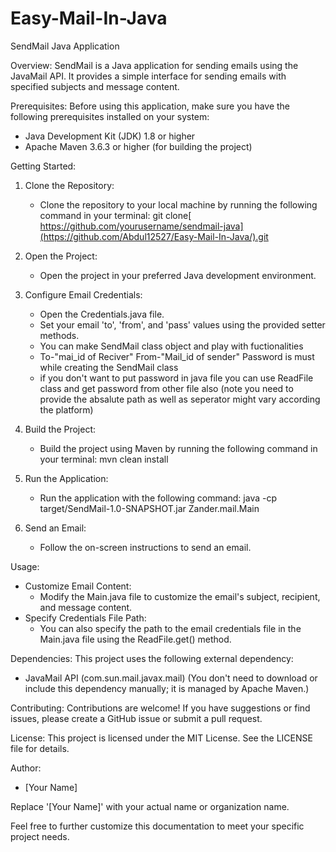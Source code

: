 # Easy-Mail-In-Java
SendMail Java Application

Overview:
SendMail is a Java application for sending emails using the JavaMail API. It provides a simple interface for sending emails with specified subjects and message content.

Prerequisites:
Before using this application, make sure you have the following prerequisites installed on your system:
- Java Development Kit (JDK) 1.8 or higher
- Apache Maven 3.6.3 or higher (for building the project)

Getting Started:
1. Clone the Repository:
   - Clone the repository to your local machine by running the following command in your terminal:
     git clone[ https://github.com/yourusername/sendmail-java](https://github.com/Abdul12527/Easy-Mail-In-Java/).git

2. Open the Project:
   - Open the project in your preferred Java development environment.

3. Configure Email Credentials:
   - Open the Credentials.java file.
   - Set your email 'to', 'from', and 'pass' values using the provided setter methods.
   - You can make SendMail class object and play with fuctionalities
   - To-"mai_id of Reciver" From-"Mail_id of sender" Password is must while creating the SendMail class
   - if you don't want to put password in java file you can use ReadFile class and get password from other file also (note you need to provide the absalute path as well as seperator might vary according the platform)

4. Build the Project:
   - Build the project using Maven by running the following command in your terminal:
     mvn clean install

5. Run the Application:
   - Run the application with the following command:
     java -cp target/SendMail-1.0-SNAPSHOT.jar Zander.mail.Main

6. Send an Email:
   - Follow the on-screen instructions to send an email.

Usage:
- Customize Email Content:
  - Modify the Main.java file to customize the email's subject, recipient, and message content.
- Specify Credentials File Path:
  - You can also specify the path to the email credentials file in the Main.java file using the ReadFile.get() method.

Dependencies:
This project uses the following external dependency:
- JavaMail API (com.sun.mail.javax.mail)
  (You don't need to download or include this dependency manually; it is managed by Apache Maven.)

Contributing:
Contributions are welcome! If you have suggestions or find issues, please create a GitHub issue or submit a pull request.

License:
This project is licensed under the MIT License. See the LICENSE file for details.

Author:
- [Your Name]

Replace '[Your Name]' with your actual name or organization name.

Feel free to further customize this documentation to meet your specific project needs.
